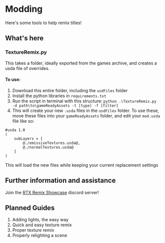 # Modding

Here's some tools to help remix titles!

## What's here
### TextureRemix.py
This takes a folder, ideally exported from the games archive, and creates a usda file of overrides.

#### To use:
1. Download this entire folder, including the `usdFiles` folder
2. Install the python libraries in `requirements.txt`
3. Run the script in terminal with this structure: `python .\TextureRemix.py -d path\to\gameReadyAssets -t [type] -f [filter]`
4. This will create your new `.usda` files in the `usdFiles` folder. To use these, move these files into your `gameReadyAssets` folder, and edit your `mod.usda` file like so:

```
#usda 1.0
(
    subLayers = [
        @./emissiveTextures.usda@,
        @./normalTextures.usda@
    ]
)
```
This will load the new files while keeping your current replacement settings

## Further information and assistance
Join the [RTX Remix Showcase](https://discord.gg/rtxremix) discord server!

## Planned Guides
1. Adding lights, the easy way
2. Quick and easy texture remix
3. Proper texture remix
4. Properly relighting a scene
